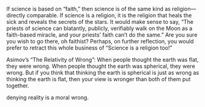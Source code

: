  If science is based on “faith,” then science is of the same kind as religion—directly comparable. If science is a religion, it is the religion that heals the sick and reveals the secrets of the stars. It would make sense to say, “The priests of science can blatantly, publicly, verifiably walk on the Moon as a faith-based miracle, and your priests’ faith can’t do the same.” Are you sure you wish to go there, oh faithist? Perhaps, on further reflection, you would prefer to retract this whole business of “Science is a religion too!”


Asimov’s “The Relativity of Wrong”:
When people thought the earth was flat, they were wrong. When people thought the earth was spherical, they were wrong. But if you think that thinking the earth is spherical is just as wrong as thinking the earth is flat, then your view is wronger than both of them put together.


denying reality is a moral wrong.